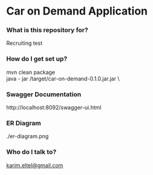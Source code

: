 # Car on Demand Application #

### What is this repository for? ###

Recruiting test

### How do I get set up? ###

mvn clean package \
java - jar /target/car-on-demand-0.1.0.jar.jar \

### Swagger Documentation ###
http://localhost:8092/swagger-ui.html

### ER Diagram ###
./er-diagram.png


### Who do I talk to? ###
karim.eltel@gmail.com
